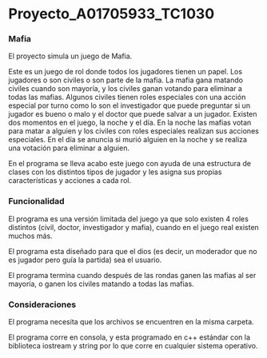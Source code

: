 # Proyecto_A01705933_TC1030
### Mafia 
El proyecto simula un juego de Mafia. 

Este es un juego de rol donde todos los jugadores tienen un papel. Los jugadores o son civiles o son parte de la mafia. La mafia gana matando civiles cuando son mayoría, y los civiles ganan votando para eliminar a todas las mafias. Algunos civiles tienen roles especiales con una acción especial por turno como lo son el investigador que puede preguntar si un jugador es bueno o malo y el doctor que puede salvar a un jugador. Existen dos momentos en el juego, la noche y el día. En la noche las mafias votan para matar a alguien y los civiles con roles especiales realizan sus acciones especiales. En el día se anuncia si murió alguien en la noche y se realiza una votación para eliminar a alguien. 

En el programa se lleva acabo este juego con ayuda de una estructura de clases con los distintos tipos de jugador y les asigna sus propias características y acciones a cada rol.

### Funcionalidad
El programa es una versión limitada del juego ya que solo existen 4 roles distintos (civil, doctor, investigador y mafia), cuando en el juego real existen muchos más. 

El programa esta diseñado para que el dios (es decir, un moderador que no es jugador pero guía la partida) sea el usuario. 

El programa termina cuando después de las rondas ganen las mafias al ser mayoría, o ganen los civiles matando a todas las mafias. 

### Consideraciones 
El programa necesita que los archivos se encuentren en la misma carpeta. 

El programa corre en consola, y esta programado en c++ estándar con la biblioteca iostream y string por lo que corre en cualquier sistema operativo. 

